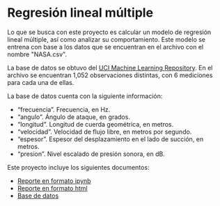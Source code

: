 # Regresión lineal múltiple
Lo que se busca con este proyecto es calcular un modelo de regresión lineal múltiple, así como analizar su comportamiento. Este modelo se entrena con base a los datos que se encuentran en el archivo con el nombre "NASA.csv". 

La base de datos se obtuvo del [UCI Machine Learning Repository](https://archive.ics.uci.edu/dataset/291/airfoil+self+noise). En el archivo se encuentran 1,052 observaciones distintas, con 6 mediciones para cada una de ellas.  

La base de datos cuenta con la siguiente información:
- “frecuencia”. Frecuencia, en Hz.
- “angulo”. Ángulo de ataque, en grados.
- “longitud”. Longitud de cuerda geométrica, en metros.
- “velocidad”. Velocidad de flujo libre, en metros por segundo.
- “espesor”. Espesor del desplazamiento en el lado de succión, en metros.
- “presion”. Nivel escalado de presión sonora, en dB.

Este proyecto incluye los siguientes documentos:
- [Reporte en formato ipynb](./Regresion_multiple.ipynb)
- [Reporte en formato html](./Regresion_multiple.html)
- [Base de datos](./NASA.csv)
